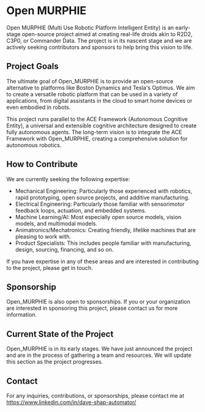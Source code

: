 # Open MURPHIE

Open MURPHIE (Multi Use Robotic Platform Intelligent Entity) is an early-stage open-source project aimed at creating real-life droids akin to R2D2, C3P0, or Commander Data. The project is in its nascent stage and we are actively seeking contributors and sponsors to help bring this vision to life.

## Project Goals

The ultimate goal of Open_MURPHIE is to provide an open-source alternative to platforms like Boston Dynamics and Tesla's Optimus. We aim to create a versatile robotic platform that can be used in a variety of applications, from digital assistants in the cloud to smart home devices or even embodied in robots.

This project runs parallel to the ACE Framework (Autonomous Cognitive Entity), a universal and extensible cognitive architecture designed to create fully autonomous agents. The long-term vision is to integrate the ACE Framework with Open_MURPHIE, creating a comprehensive solution for autonomous robotics.

## How to Contribute

We are currently seeking the following expertise:

- Mechanical Engineering: Particularly those experienced with robotics, rapid prototyping, open source projects, and additive manufacturing.
- Electrical Engineering: Particularly those familiar with sensorimotor feedback loops, actuation, and embedded systems.
- Machine Learning/AI: Most especially open source models, vision models, and multimodal models.
- Animatronics/Mechatronics: Creating friendly, lifelike machines that are pleasing to work with.
- Product Specialists: This includes people familiar with manufacturing, design, sourcing, financing, and so on.

If you have expertise in any of these areas and are interested in contributing to the project, please get in touch.

## Sponsorship

Open_MURPHIE is also open to sponsorships. If you or your organization are interested in sponsoring this project, please contact us for more information.

## Current State of the Project

Open_MURPHIE is in its early stages. We have just announced the project and are in the process of gathering a team and resources. We will update this section as the project progresses.

## Contact

For any inquiries, contributions, or sponsorships, please contact me at https://www.linkedin.com/in/dave-shap-automator/ 
